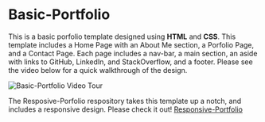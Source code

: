 # Basic-Portfolio

This is a basic porfolio template designed using **HTML** and **CSS**. This template includes a Home Page with an About Me section, a Porfolio Page, and a Contact Page. Each page includes a nav-bar, a main section, an aside with links to GitHub, LinkedIn, and StackOverflow, and a footer. Please see the video below for a quick walkthrough of the design. 

![Basic-Portfolio Video Tour](./assets/images/Basic-Portfolio_Video.gif)  


The Resposive-Porfolio respository takes this template up a notch, and includes a responsive design. Please check it out! [Responsive-Portfolio](https://mfbradley.github.io/Responsive-Portfolio/)  
